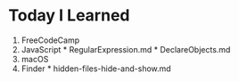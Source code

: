 # Today I Learned
1. FreeCodeCamp
  1. JavaScript
    * RegularExpression.md
    * DeclareObjects.md
2. macOS
  1. Finder
    * hidden-files-hide-and-show.md
